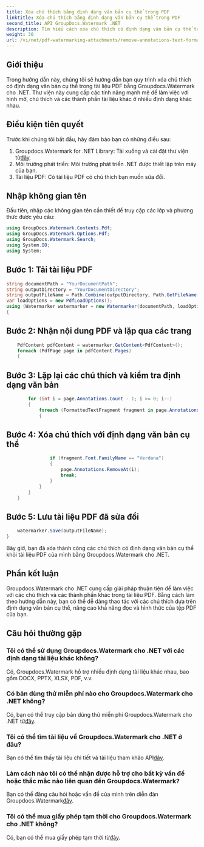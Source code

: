 ```yaml
---
title: Xóa chú thích bằng định dạng văn bản cụ thể trong PDF
linktitle: Xóa chú thích bằng định dạng văn bản cụ thể trong PDF
second_title: API GroupDocs.Watermark .NET
description: Tìm hiểu cách xóa chú thích có định dạng văn bản cụ thể trong tài liệu PDF bằng Groupdocs cho .NET.
weight: 30
url: /vi/net/pdf-watermarking-attachments/remove-annotations-text-formatting-pdf/
---
```

## Giới thiệu
Trong hướng dẫn này, chúng tôi sẽ hướng dẫn bạn quy trình xóa chú thích có định dạng văn bản cụ thể trong tài liệu PDF bằng Groupdocs.Watermark cho .NET. Thư viện này cung cấp các tính năng mạnh mẽ để làm việc với hình mờ, chú thích và các thành phần tài liệu khác ở nhiều định dạng khác nhau.
## Điều kiện tiên quyết
Trước khi chúng tôi bắt đầu, hãy đảm bảo bạn có những điều sau:
1.  Groupdocs.Watermark for .NET Library: Tải xuống và cài đặt thư viện từ[đây](https://releases.groupdocs.com/Watermark/net/).
2. Môi trường phát triển: Môi trường phát triển .NET được thiết lập trên máy của bạn.
3. Tài liệu PDF: Có tài liệu PDF có chú thích bạn muốn sửa đổi.

## Nhập không gian tên
Đầu tiên, nhập các không gian tên cần thiết để truy cập các lớp và phương thức được yêu cầu:
```csharp
using GroupDocs.Watermark.Contents.Pdf;
using GroupDocs.Watermark.Options.Pdf;
using GroupDocs.Watermark.Search;
using System.IO;
using System;
```
## Bước 1: Tải tài liệu PDF
```csharp
string documentPath = "YourDocumentPath";
string outputDirectory = "YourDocumentDirectory";
string outputFileName = Path.Combine(outputDirectory, Path.GetFileName(documentPath));
var loadOptions = new PdfLoadOptions();
using (Watermarker watermarker = new Watermarker(documentPath, loadOptions))
{
```
## Bước 2: Nhận nội dung PDF và lặp qua các trang
```csharp
    PdfContent pdfContent = watermarker.GetContent<PdfContent>();
    foreach (PdfPage page in pdfContent.Pages)
    {
```
## Bước 3: Lặp lại các chú thích và kiểm tra định dạng văn bản
```csharp
        for (int i = page.Annotations.Count - 1; i >= 0; i--)
        {
            foreach (FormattedTextFragment fragment in page.Annotations[i].FormattedTextFragments)
            {
```
## Bước 4: Xóa chú thích với định dạng văn bản cụ thể
```csharp
                if (fragment.Font.FamilyName == "Verdana")
                {
                    page.Annotations.RemoveAt(i);
                    break;
                }
            }
        }
    }
```
## Bước 5: Lưu tài liệu PDF đã sửa đổi
```csharp
    watermarker.Save(outputFileName);
}
```
Bây giờ, bạn đã xóa thành công các chú thích có định dạng văn bản cụ thể khỏi tài liệu PDF của mình bằng Groupdocs.Watermark cho .NET.

## Phần kết luận
Groupdocs.Watermark cho .NET cung cấp giải pháp thuận tiện để làm việc với các chú thích và các thành phần khác trong tài liệu PDF. Bằng cách làm theo hướng dẫn này, bạn có thể dễ dàng thao tác với các chú thích dựa trên định dạng văn bản cụ thể, nâng cao khả năng đọc và hình thức của tệp PDF của bạn.
## Câu hỏi thường gặp
### Tôi có thể sử dụng Groupdocs.Watermark cho .NET với các định dạng tài liệu khác không?
Có, Groupdocs.Watermark hỗ trợ nhiều định dạng tài liệu khác nhau, bao gồm DOCX, PPTX, XLSX, PDF, v.v.
### Có bản dùng thử miễn phí nào cho Groupdocs.Watermark cho .NET không?
 Có, bạn có thể truy cập bản dùng thử miễn phí Groupdocs.Watermark cho .NET từ[đây](https://releases.groupdocs.com/).
### Tôi có thể tìm tài liệu về Groupdocs.Watermark cho .NET ở đâu?
 Bạn có thể tìm thấy tài liệu chi tiết và tài liệu tham khảo API[đây](https://tutorials.groupdocs.com/Watermark/net/).
### Làm cách nào tôi có thể nhận được hỗ trợ cho bất kỳ vấn đề hoặc thắc mắc nào liên quan đến Groupdocs.Watermark?
 Bạn có thể đăng câu hỏi hoặc vấn đề của mình trên diễn đàn Groupdocs.Watermark[đây](https://forum.groupdocs.com/c/watermark/19).
### Tôi có thể mua giấy phép tạm thời cho Groupdocs.Watermark cho .NET không?
 Có, bạn có thể mua giấy phép tạm thời từ[đây](https://purchase.groupdocs.com/temporary-license/).